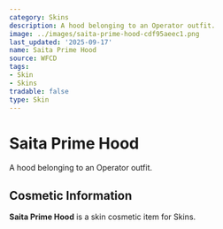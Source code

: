 ```yaml
---
category: Skins
description: A hood belonging to an Operator outfit.
image: ../images/saita-prime-hood-cdf95aeec1.png
last_updated: '2025-09-17'
name: Saita Prime Hood
source: WFCD
tags:
- Skin
- Skins
tradable: false
type: Skin
---
```


# Saita Prime Hood

A hood belonging to an Operator outfit.

## Cosmetic Information

**Saita Prime Hood** is a skin cosmetic item for Skins.

